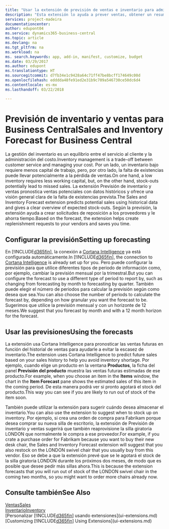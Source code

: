 ```yaml
---
title: "Usar la extensión de previsión de ventas e inventario para administrar el inventario | Documentos de Microsoft"
description: "Esta extensión lo ayuda a prever ventas, obtener un resumen claro de la falta de stock prevista e, incluso, lo ayuda a crear solicitudes de reposición para proveedores."
services: project-madeira
documentationcenter: 
author: edupont04
ms.service: dynamics365-business-central
ms.topic: article
ms.devlang: na
ms.tgt_pltfrm: na
ms.workload: na
ms. search.keywords: app, add-in, manifest, customize, budget
ms.date: 03/29/2017
ms.author: edupont
ms.translationtype: HT
ms.sourcegitcommit: d7fb34e1c9428a64c71ff47be8bcff174649c00d
ms.openlocfilehash: edddda48fe91ed2e31b9c709a546730ce50dc6d4
ms.contentlocale: es-mx
ms.lasthandoff: 03/22/2018

---
```

# <a name="sales-and-inventory-forecast-for-business-central"></a><span data-ttu-id="d681c-103">Previsión de inventario y ventas para Business Central</span><span class="sxs-lookup"><span data-stu-id="d681c-103">Sales and Inventory Forecast for Business Central</span></span> 
<span data-ttu-id="d681c-104">La gestión del inventario es un equilibrio entre el servicio al cliente y la administración del costo.</span><span class="sxs-lookup"><span data-stu-id="d681c-104">Inventory management is a trade-off between customer service and managing your cost.</span></span> <span data-ttu-id="d681c-105">Por un lado, un inventario bajo requiere menos capital de trabajo, pero, por otro lado, la falta de existencias puede llevar potencialmente a la pérdida de ventas.</span><span class="sxs-lookup"><span data-stu-id="d681c-105">On one hand, a low inventory requires less working capital, but, on the other hand, stock-outs potentially lead to missed sales.</span></span> <span data-ttu-id="d681c-106">La extensión Previsión de inventario y ventas pronostica ventas potenciales con datos históricos y ofrece una visión general clara de la falta de existencias prevista.</span><span class="sxs-lookup"><span data-stu-id="d681c-106">The Sales and Inventory Forecast extension predicts potential sales using historical data and gives a clear overview of expected stock-outs.</span></span> <span data-ttu-id="d681c-107">Según la previsión, la extensión ayuda a crear solicitudes de reposición a los proveedores y le ahorra tiempo.</span><span class="sxs-lookup"><span data-stu-id="d681c-107">Based on the forecast, the extension helps create replenishment requests to your vendors and saves you time.</span></span>  

## <a name="setting-up-forecasting"></a><span data-ttu-id="d681c-108">Configurar la previsión</span><span class="sxs-lookup"><span data-stu-id="d681c-108">Setting up forecasting</span></span>
<span data-ttu-id="d681c-109">En [!INCLUDE[d365fin](includes/d365fin_md.md)], la conexión a [Cortana Intelligence](https://www.microsoft.com/en-us/cloud-platform/what-is-cortana-intelligence-suite) ya está configurada automáticamente.</span><span class="sxs-lookup"><span data-stu-id="d681c-109">In [!INCLUDE[d365fin](includes/d365fin_md.md)], the connection to [Cortana Intelligence](https://www.microsoft.com/en-us/cloud-platform/what-is-cortana-intelligence-suite) is already set up for you.</span></span> <span data-ttu-id="d681c-110">Pero puede configurar la previsión para que utilice diferentes tipos de periodo de información como, por ejemplo, cambiar la previsión mensual por la trimestral.</span><span class="sxs-lookup"><span data-stu-id="d681c-110">But you can configure the forecast to use a different type of period to report by, such as changing from forecasting by month to forecasting by quarter.</span></span> <span data-ttu-id="d681c-111">También puede elegir el número de periodos para calcular la previsión según como desea que sea.</span><span class="sxs-lookup"><span data-stu-id="d681c-111">You can also choose the number of periods to calculate the forecast by, depending on how granular you want the forecast to be.</span></span> <span data-ttu-id="d681c-112">Sugerimos que utilice la previsión mensual y con un horizonte de 12 meses.</span><span class="sxs-lookup"><span data-stu-id="d681c-112">We suggest that you forecast by month and with a 12 month horizon for the forecast.</span></span>  

## <a name="using-the-forecasts"></a><span data-ttu-id="d681c-113">Usar las previsiones</span><span class="sxs-lookup"><span data-stu-id="d681c-113">Using the forecasts</span></span>
<span data-ttu-id="d681c-114">La extensión usa Cortana Intelligence para pronosticar las ventas futuras en función del historial de ventas para ayudarle a evitar la escasez de inventario.</span><span class="sxs-lookup"><span data-stu-id="d681c-114">The extension uses Cortana Intelligence to predict future sales based on your sales history to help you avoid inventory shortage.</span></span> <span data-ttu-id="d681c-115">Por ejemplo, cuando elige un producto en la ventana **Productos**, la ficha del panel **Previsión del producto** muestra las ventas futuras estimadas de ese producto.</span><span class="sxs-lookup"><span data-stu-id="d681c-115">For example, when you choose an item in the **Items** window, the chart in the **Item Forecast** pane shows the estimated sales of this item in the coming period.</span></span> <span data-ttu-id="d681c-116">De esta manera podrá ver si pronto agotará el stock del producto.</span><span class="sxs-lookup"><span data-stu-id="d681c-116">This way you can see if you are likely to run out of stock of the item soon.</span></span>  

<span data-ttu-id="d681c-117">También puede utilizar la extensión para sugerir cuándo desea almacenar el inventario.</span><span class="sxs-lookup"><span data-stu-id="d681c-117">You can also use the extension to suggest when to stock up on inventory.</span></span> <span data-ttu-id="d681c-118">Por ejemplo, si crea una orden de compra para Fabrikam porque desea comprar su nueva silla de escritorio, la extensión de Previsión de inventario y ventas sugerirá que también reaprovisione la silla giratoria LONDON que normalmente le compra a ese proveedor.</span><span class="sxs-lookup"><span data-stu-id="d681c-118">For example, if you crate a purchase order for Fabrikam because you want to buy their new desk chair, the Sales and Inventory Forecast extension will suggest that you also restock on the LONDON swivel chair that you usually buy from this vendor.</span></span> <span data-ttu-id="d681c-119">Eso se debe a que la extensión prevé que se le agotará el stock de la silla giratoria LONDON durante los próximos dos meses, de modo que es posible que desee pedir más sillas ahora.</span><span class="sxs-lookup"><span data-stu-id="d681c-119">This is because the extension forecasts that you will run out of stock of the LONDON swivel chair in the coming two months, so you might want to order more chairs already now.</span></span>  

## <a name="see-also"></a><span data-ttu-id="d681c-120">Consulte también</span><span class="sxs-lookup"><span data-stu-id="d681c-120">See Also</span></span>
[<span data-ttu-id="d681c-121">Ventas</span><span class="sxs-lookup"><span data-stu-id="d681c-121">Sales</span></span>](sales-manage-sales.md)  
[<span data-ttu-id="d681c-122">Inventario</span><span class="sxs-lookup"><span data-stu-id="d681c-122">Inventory</span></span>](inventory-manage-inventory.md)  
<span data-ttu-id="d681c-123">[Personalizar [!INCLUDE[d365fin](includes/d365fin_md.md)] usando extensiones](ui-extensions.md)</span><span class="sxs-lookup"><span data-stu-id="d681c-123">[Customizing [!INCLUDE[d365fin](includes/d365fin_md.md)] Using Extensions](ui-extensions.md)</span></span>  

